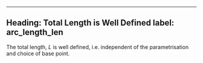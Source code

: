 ---
Heading: Total Length is Well Defined
label: arc_length_len
----

The total length, $L$ is well defined, i.e. independent of the parametrisation and choice of base point.
